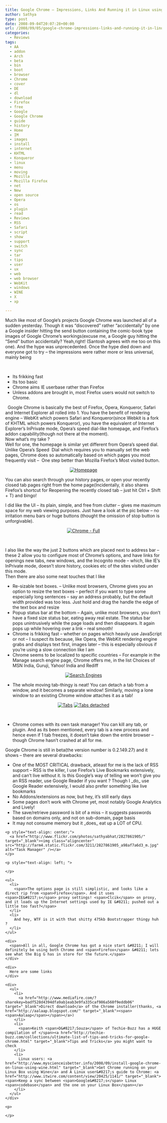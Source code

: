 ```yaml
---
title: Google Chrome – Impressions, Links And Running it in Linux using Wine
author: Sathya
type: post
date: 2008-09-04T20:07:28+00:00
url: /2008/09/05/google-chrome-impressions-links-and-running-it-in-linux-using-wine/
categories:
  - Reviews
tags:
  - AA
  - addon
  - Arch
  - beta
  - bin
  - boot
  - browser
  - Chrome
  - cover
  - DE
  - dl
  - download
  - Firefox
  - free
  - Google
  - Google Chrome
  - guide
  - history
  - Home
  - IM
  - images
  - install
  - internet
  - KHTML
  - Konqueror
  - linux
  - menu
  - moving
  - Mozilla
  - Mozilla Firefox
  - net
  - New
  - open source
  - Opera
  - os
  - plugin
  - read
  - Reviews
  - RSS
  - Safari
  - script
  - show
  - support
  - switch
  - sync
  - tar
  - tips
  - user
  - ux
  - web
  - web browser
  - WebKit
  - windows
  - WINE
  - X
  - xp

---
```

<span>Much like most of <span>Google&#8217;s</span> projects Google Chrome was launched all of a sudden yesterday. Though it was &#8220;discovered&#8221; rather &#8220;accidentally&#8221; by one a Google insider hitting the send button containing the comic-book type images of Google Chrome&#8217;s workings(excuse me, a Google guy hitting the &#8220;Send&#8221; button accidentally? Yeah,right! (<span>Santosh</span> agrees with me too on this one). And the hype was unprecedented. Once the hype died down and everyone got to try &#8211; the impressions were rather more or less universal, mainly being</span>

 

  * <span>Its <span>frikking</span> fast</span>
  * Its too basic
  * <span>Chrome aims IE <span>userbase</span> rather than <span>Firefox</span></span>
  * <span>Unless <span>addons</span> are brought in, most <span>Firefox</span> users would not switch to Chrome.</span>

<div>
  <span>  Google Chrome is basically the best of <span>Firefox</span>, Opera, <span>Konqueror</span>, Safari and Internet Explorer all rolled into 1. You have the benefit of rendering engine &#8211; <span>WebKit</span> which powers Safari and K<span>onqueror</span>(since <span>Webkit</span> is a fork of KHTML which powers Konqueror), you have the equivalent of Internet Explorer&#8217;s <span>InPrivate</span> mode, Opera&#8217;s speed dial-like homepage, and <span>Firefox&#8217;s</span> <span>addon</span> capability(though not there at the moment).</span>
</div>

<div>
  Now what&#8217;s my take ?
</div>

<div>
  <span>Well for one, the homepage is similar yet different from Opera&#8217;s speed dial. Unlike Opera&#8217;s Speed  Dial which requires you to manually set the web pages, Chrome does so automatically based on which pages you most frequently visit &#8211;  One step better than Mozilla <span>Firefox&#8217;s</span> Most visited button.</span>
</div>

<p style="text-align: center;">
  <a href="http://www.flickr.com/photos/sathyabhat/2828772328/" target="_blank"><img class="aligncenter" src="http://farm4.static.flickr.com/3280/2828700202_4c92bc752a_m.jpg" alt="Homepage" /></a>
</p>

<p style="text-align: left;">
  <span>You can also search through your history pages, or open your recently closed tab pages right from the home page(Incidentally, it also shares <span>Firefox&#8217;s</span> shortcut for Reopening the recently closed tab &#8211; just hit <span>Ctrl</span> + Shift + T) and bingo!</span>
</p>

<div>
  <span>I did like the UI &#8211; its plain, simple, and free from clutter &#8211; gives me maximum space for my web viewing purposes. Just have a look at the pic below &#8211; no irritation menu bars or huge buttons (thought the omission of stop button is unforgivable).</span>
</div>

<p style="text-align: center;">
  <a href="http://www.flickr.com/photos/sathyabhat/2828697754/" target="_blank"><img class="aligncenter" src="http://farm4.static.flickr.com/3090/2828697754_7dc3705799_m.jpg" alt="Chrome - Full " /></a>
</p>

<p style="text-align: left;">
   
</p>

<div>
  <span>I also like the way the just 2 buttons which are placed next to address bar &#8211; these 2 allow you to configure most of Chrome&#8217;s options, and have links for openings new tabs, new windows, and the Incognito mode &#8211; which, like <span>IE&#8217;s</span> <span>InPrivate</span> mode, doesn&#8217;t store history, cookies etc of the sites visited under this mode.</span>
</div>

<div>
  Then there are also some neat touches that I like 
</div>

<div>
  <ul>
    <li>
      <span>Re-sizable text boxes. &#8211; Unlike most browsers, Chrome gives you an option to <span>resize</span> the text boxes &#8211; perfect if you want to type some especially long sentences &#8211; say an address probably, but the default width provided was too less. Just hold and drag the handle the edge of the text box and <span>resize</span></span>
    </li>
    <li>
      <span><span>Popup</span> status bar at the bottom &#8211; Again, unlike most browsers, you don&#8217;t have a fixed size status bar, eating away real estate. The status bar pops <span>unintrusively</span> while the page loads and then disappears. It again pops up while hovering over a link &#8211; real smooth!</span>
    </li>
    <li>
      <span>Chrome is <span>frikking</span> fast &#8211; whether on pages which heavily use JavaScript or not &#8211; I suspect its because, like Opera, the <span>WebKit</span> rendering engine grabs and displays text first, images later &#8211; this is especially obvious if you&#8217;re using a slow connection like I am</span>
    </li>
    <li>
      <span>Chrome seems to be localized to specific countries &#8211; For example in the Manage search engine page, Chrome offers me, in the list Choices of MSN India, <span>Guruji</span>, Yahoo! India and <span>Rediff</span></span>
    </li>
  </ul>
  
  <p style="text-align: center;">
    <a href="http://www.flickr.com/photos/sathyabhat/2828816522/" target="_blank"><img class="aligncenter" src="http://farm4.static.flickr.com/3123/2828816522_362b7f1222_m.jpg" alt="Search Engines" /></a>
  </p>
  
  <ul>
    <li>
      The whole moving tab-thingy is neat! You can detach a tab from a window, and it becomes a separate window! Similarly, moving a lone window to an existing Chrome window attaches it as a tab!
    </li>
  </ul>
  
  <p style="text-align: center;">
    <a style="text-decoration: none;" href="http://www.flickr.com/photos/sathyabhat/2828695746/" target="_blank"> <img style="text-decoration: underline;" src="http://farm4.static.flickr.com/3239/2828695746_634554ce1f_m.jpg" alt="Tabs" /> <span style="color: #000000;"> </span></a><a href="http://www.flickr.com/photos/sathyabhat/2827800741/" target="_blank"><img src="http://farm4.static.flickr.com/3150/2827800741_90d9a97c14_m.jpg" alt="Tabs detached" /></a>
  </p>
  
  <p style="text-align: left;">
     
  </p>
  
  <ul>
    <li>
      <span>Chrome comes with its own task manager! You can kill any tab, or <span>plugin</span>. And as its been mentioned, every tab is a new process and hence even if 1 tab freezes, it doesn&#8217;t take down the entire browser &#8211; though Chrome hasn&#8217;t crashed at all for me.</span>
    </li>
  </ul>
  
  <div>
    Google Chrome is still in beta(the version number is 0.2.149.27) and it shows &#8211; there are several drawbacks:
  </div>
  
  <div>
    <ul>
      <li>
        <span>One of the MOST CRITICAL drawback, <span>atleast</span> for me is the lack of RSS support &#8211; RSS is the killer, I use <span>Firefox&#8217;s</span> Live Bookmarks extensively, and can&#8217;t live without it. Is this <span>Google&#8217;s</span> way of telling we won&#8217;t give you an RSS reader, use Google Reader if you want ? Though I _do_ use Google Reader extensively, I would also prefer something like live bookmarks</span>
      </li>
      <li>
        <span>No <span>Addons</span>/extensions as now, but hey, it&#8217;s still early days</span>
      </li>
      <li>
        Some pages don&#8217;t work with Chrome yet, most notably Google Analytics and Lively!
      </li>
      <li>
        The save/retrieve password is bit of a miss &#8211; it suggests passwords based on domains only, and not on sub-domain, page basis
      </li>
      <li>
        It may not consume memory but it _does_ eat up a LOT of CPU.
      </li>
    </ul>
    
    <p style="text-align: center;">
      <a href="http://www.flickr.com/photos/sathyabhat/2827861905/" target="_blank"><img class="aligncenter" src="http://farm4.static.flickr.com/3211/2827861905_a98af7a6d3_m.jpg" alt="Task Manager" /></a>
    </p>
    
    <p style="text-align: left; ">
       
    </p>
    
    <ul>
      <li>
        <span>The options page is still simplistic, and looks like a direct rip from <span>Firefox</span>. And it uses <span>IE&#8217;s</span> proxy settings! <span>Clcik</span> on proxy, and it loads up the Internet settings used by IE &#8211; pushed out a little too fast?</span>
      </li>
      <li>
        And hey, WTF is it with that shitty 475kb Bootstrapper thingy huh ? 
      </li>
    </ul>
    
    <div>
      <span>All in all, Google Chrome has got a nice start &#8211; I will definitely be using both Chrome and <span>Firefox</span> &#8211; lets see what the Big G has in store for the future.</span>
    </div>
    
    <div>
      Here are some links 
    </div>
    
    <div>
      <ul>
        <li>
          <a href="http://www.mediafire.com/?sharekey=badf528d4394dfa9ab1eab3e9fa335caf986a560f9eddb06" target="_blank">Direct download</a> of the Chrome installer(thanks, <a href="http://aalaap.blogspot.com/" target="_blank"><span><span>Aalaap</span></span></a>)
        </li>
        <li>
          <span>Keith <span>D&#8217;Souza</span> of Techie-Buzz has a HUGE compilation of </span><a href="http://techie-buzz.com/collections/ultimate-list-of-tips-and-tricks-for-google-chrome.html" target="_blank">Tips and Tricks</a> you might want to check
        </li>
        <li>
          Linux users: <a href="http://www.myscienceisbetter.info/2008/09/install-google-chrome-on-linux-using-wine.html" target="_blank">Get Chrome running on your Linux Box using Wine</a> and A Linux user&#8217;s guide to Chrome: <a href="http://www.itwire.com/content/view/20425/1141/" target="_blank"><span>Keep a sync between <span>Google&#8217;s</span> Linux <span>codebase</span> and the one on your Linux Box</span></a>
        </li>
      </ul>
    </div>
    
    <p>
       
    </p>
  </div>
</div>
